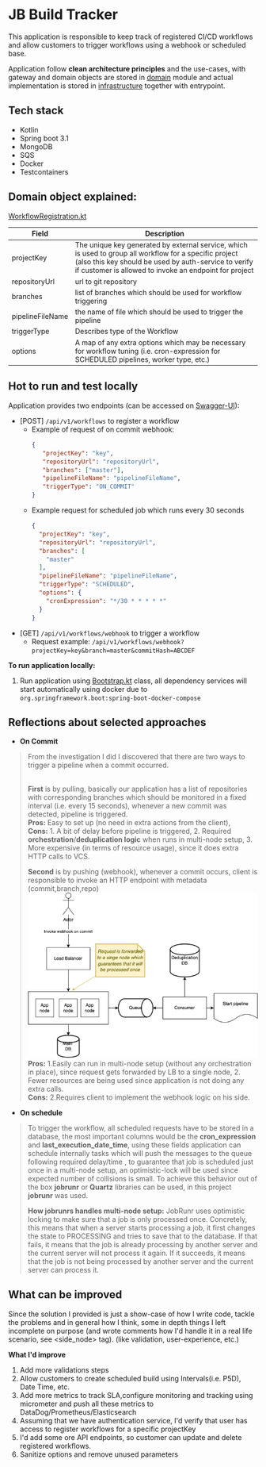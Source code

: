 # JB Build Tracker
This application is responsible to keep track of registered CI/CD workflows and 
allow customers to trigger workflows using a webhook or scheduled base.

Application follow **clean architecture principles** and the use-cases, with gateway and domain objects are stored in [domain](domain) module
and actual implementation is stored in [infrastructure](infrastructure) together with entrypoint.

## Tech stack
* Kotlin
* Spring boot 3.1
* MongoDB
* SQS
* Docker
* Testcontainers

## Domain object explained:
[WorkflowRegistration.kt](domain/src/main/kotlin/md/gvart/buildtracker/domain/entity/WorkflowRegistration.kt)

| Field            | Description                                                                                                                                                                                                               |
|------------------|---------------------------------------------------------------------------------------------------------------------------------------------------------------------------------------------------------------------------|
| projectKey       | The unique key generated by external service, which is used to group all workflow for a specific project (also this key should be used by auth-service to verify if customer is allowed to invoke an endpoint for project |
| repositoryUrl    | url to git repository                                                                                                                                                                                                     |
| branches         | list of branches which should be used for workflow triggering                                                                                                                                                             |
| pipelineFileName | the name of file which should be used to trigger the pipeline                                                                                                                                                             |
| triggerType      | Describes type of the Workflow                                                                                                                                                                                            |
| options          | A map of any extra options which may be necessary for workflow tuning (i.e. cron-expression for SCHEDULED pipelines, worker type, etc.)                                                                                   |
## Hot to run and test locally
Application provides two endpoints (can be accessed on [Swagger-UI](http://localhost:8080/documentation)):
- [POST] `/api/v1/workflows` to register a workflow
  - Example of request of on commit webhook:
    ```json
    {
       "projectKey": "key",
       "repositoryUrl": "repositoryUrl",
       "branches": ["master"],
       "pipelineFileName": "pipelineFileName",
       "triggerType": "ON_COMMIT"
    }
    ```
  - Example request for scheduled job which runs every 30 seconds 
    ```json
    {
      "projectKey": "key",
      "repositoryUrl": "repositoryUrl",
      "branches": [
        "master"
      ],
      "pipelineFileName": "pipelineFileName",
      "triggerType": "SCHEDULED",
      "options": {
        "cronExpression": "*/30 * * * * *"
      }
    }
    ```
- [GET] `/api/v1/workflows/webhook` to trigger a workflow
  - Request example: `/api/v1/workflows/webhook?projectKey=key&branch=master&commitHash=ABCDEF`

**To run application locally:**
1. Run application using [Bootstrap.kt](infrastructure/src/main/kotlin/md/gvart/buildtracker/Bootstrap.kt) class, all dependency services will start automatically using docker due to `org.springframework.boot:spring-boot-docker-compose`

## Reflections about selected approaches

* **On Commit**
> From the investigation I did I discovered that there are two ways to trigger a pipeline when a commit occurred.
> 
> <br>**First** is by pulling, basically our application has a list of repositories with corresponding branches which should be monitored 
> in a fixed interval (i.e. every 15 seconds), whenever a new commit was detected, pipeline is triggered.
> <br>**Pros:** Easy to set up (no need in extra actions from the client),
> <br>**Cons:** 1. A bit of delay before pipeline is triggered, 2. Required **orchestration**/**deduplication logic** when runs in multi-node setup, 3. More expensive (in terms of resource usage), since it does extra HTTP calls to VCS.
> 
> **Second** is by pushing (webhook), whenever a commit occurs, client is responsible to invoke an HTTP endpoint with metadata (commit,branch,repo)
> ![service_hld.png](docs/images/service_hld.png)
> <br>**Pros:** 1.Easily can run in multi-node setup (without any orchestration in place), since request gets forwarded by LB to a single node, 2. Fewer resources are being used since application is not doing any extra calls. 
> <br>**Cons:** 2.Requires client to implement the webhook logic on his side.

* **On schedule**
> To trigger the workflow, all scheduled requests have to be stored in a database, the most important columns 
> would be the **cron_expression** and **last_execution_date_time**, using these fields application can schedule internally tasks which will push the messages to the queue following required delay/time 
> , to guarantee that job is scheduled just once in a multi-node setup, an optimistic-lock will be used since expected number of collisions is small.
> To achieve this behavior out of the box **jobrunr** or **Quartz** libraries can be used, in this project **jobrunr** was used.
> 
> **How jobrunrs handles multi-node setup:**
> JobRunr uses optimistic locking to make sure that a job is only processed once. Concretely, this means that 
> when a server starts processing a job, it first changes the state to PROCESSING and tries to save that to the database. 
> If that fails, it means that the job is already processing by another server and the current server will not process it again.
> If it succeeds, it means that the job is not being processed by another server and the current server can process it.

## What can be improved
Since the solution I provided is just a show-case of how I write code, tackle the problems and in general how I think,
some in depth things I left incomplete on purpose (and wrote comments how I'd handle it in a real life scenario, see <side_node> tag). (like validation, user-experience, etc.) 

**What I'd improve**
1. Add more validations steps
2. Allow customers to create scheduled build using  Intervals(i.e. P5D), Date Time, etc.
3. Add more metrics to track SLA,configure monitoring and tracking using micrometer and push all these metrics to DataDog/Prometheus/Elasticsearch
4. Assuming that we have authentication service, I'd verify that user has access to register workflows for a specific projectKey
5. I'd add some ore API endpoints, so customer can update and delete registered workflows.
6. Sanitize options and remove unused parameters
 